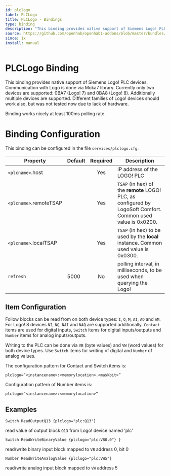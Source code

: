 ```yaml
---
id: plclogo
label: PLCLogo
title: PLCLogo - Bindings
type: binding
description: "This binding provides native support of Siemens Logo! PLC devices. Communication with Logo is done via Moka7 library. Currently only two devices are supported: 0BA7 (Logo! 7) and 0BA8 (Logo! 8). Additionally multiple devices are supported. Different families of Logo! devices should work also, but was not tested now due to lack of hardware."
source: https://github.com/openhab/openhab1-addons/blob/master/bundles/binding/org.openhab.binding.plclogo/README.md
since: 1x
install: manual
---
```


<!-- Attention authors: Do not edit directly. Please add your changes to the appropriate source repository -->


# PLCLogo Binding

This binding provides native support of Siemens Logo! PLC devices. Communication with Logo is done via Moka7 library. Currently only two devices are supported: 0BA7 (Logo! 7) and 0BA8 (Logo! 8). Additionally multiple devices are supported. Different families of Logo! devices should work also, but was not tested now due to lack of hardware.  

Binding works nicely at least 100ms polling rate.

# Binding Configuration

This binding can be configured in the file `services/plclogo.cfg`.

| Property | Default | Required | Description |
|----------|---------|:--------:|-------------|
| `<plcname>`.host | |   Yes    | IP address of the LOGO! PLC |
| `<plcname>`.remoteTSAP | | Yes | `TSAP` (in hex) of the **remote** LOGO! PLC, as configured by LogoSoft Comfort. Common used value is 0x0200. |
| `<plcname>`.localTSAP | | Yes | `TSAP` (in hex) to be used by the **local** instance. Common used value is 0x0300. |
| `refresh` | 5000   |   No     | polling interval, in milliseconds, to be used when querying the Logo! |

## Item Configuration

Follow blocks can be read from on both device types: `I`, `Q`, `M`, `AI`, `AQ` and `AM`. For Logo! 8 devices `NI`, `NQ`, `NAI` and `NAQ` are supported additionally. `Contact` items are used for digital inputs, `Switch` items for digital inputs/outputs and `Number` items for analog inputs/outputs. 

Writing to the PLC can be done via `VB` (byte values) and `VW` (word values) for both device types. Use `Switch` items for writing of digital and `Number` of analog values.  

The configuration pattern for Contact and Switch items is:

```
plclogo=”<instancename>:<memorylocation>.<maskbit>”
```

Configuration pattern of Number items is: 

```
plclogo=”<instancename>:<memorylocation>”
```

## Examples

```
Switch ReadOutputQ13 {plclogo="plc:Q13"}
```

read value of output block `Q13` from Logo! device named 'plc'

```
Switch ReadWriteBinaryValue {plclogo="plc:VB0.0"} }
```

read/write binary input block mapped to `VB` address 0, bit 0

```
Number ReadWriteAnalogValue {plclogo="plc:VW5"}
```

read/write analog input block mapped to `VW` address 5

<DocPreviousVersions/>
<EditPageLink/>
